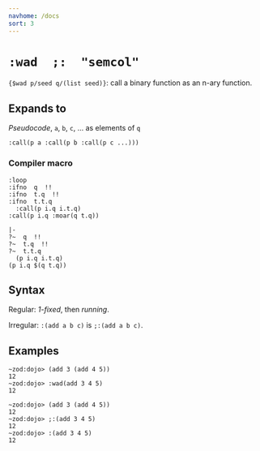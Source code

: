```yaml
---
navhome: /docs
sort: 3
---
```


# `:wad  ;:  "semcol"`

`{$wad p/seed q/(list seed)}`: call a binary function as an n-ary function.

## Expands to

*Pseudocode*, `a`, `b`, `c`, ... as elements of `q`

```
:call(p a :call(p b :call(p c ...)))
```

### Compiler macro

```
:loop
:ifno  q  !!
:ifno  t.q  !!
:ifno  t.t.q
  :call(p i.q i.t.q)
:call(p i.q :moar(q t.q))
```

```
|-
?~  q  !!
?~  t.q  !!
?~  t.t.q
  (p i.q i.t.q)
(p i.q $(q t.q))
```

## Syntax

Regular: *1-fixed*, then *running*.

Irregular: `:(add a b c)` is `;:(add a b c)`.

## Examples

```
~zod:dojo> (add 3 (add 4 5))
12
~zod:dojo> :wad(add 3 4 5)
12
```

```
~zod:dojo> (add 3 (add 4 5))
12
~zod:dojo> ;:(add 3 4 5)
12
~zod:dojo> :(add 3 4 5)
12
```
